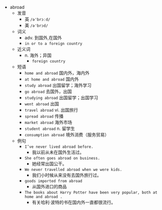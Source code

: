 - abroad
  - 发音
    - 英 `/ə'brɔːd/`
    - 美 `/ə'brɔd/`
  - 词义
    - adv. 到国外,在国外
    - `in or to a foreign country`
  - 近义词
    - n. 海外；异国
      - `foreign country`
  - 短语
    - `home and abroad` 国内外，海内外 
    - `at home and abroad` 国内外 
    - `study abroad` 出国留学；海外学习 
    - `go abroad` 去国外，出国 
    - `studying abroad` 出国留学；出国学习 
    - `went abroad` 出国 
    - `travel abroad` vi. 出国旅行 
    - `spread abroad` 传播 
    - `market abroad` 海外市场 
    - `student abroad` n. 留学生 
    - `consumption abroad` 境外消费（服务贸易） 
  - 例句
    - `I’ve never lived abroad before.`
      - 我以前从未在国外生活过。
    - `She often goes abroad on business.`
      - 她经常出国公干。
    - `We never travelled abroad when we were kids.`
      - 我们小时候从来没有去国外旅行过。
    - `goods imported from abroad`
      - 从国外进口的商品
    - `The books about Harry Potter have been very popular, both at home and abroad .`
      - 有关哈利·波特的书在国内外一直都很流行。

